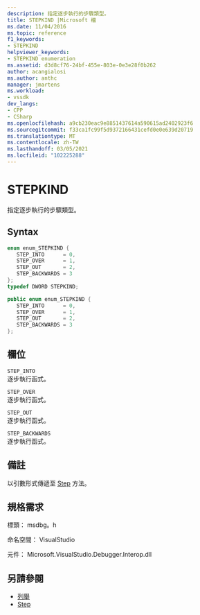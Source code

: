 ```yaml
---
description: 指定逐步執行的步驟類型。
title: STEPKIND |Microsoft 檔
ms.date: 11/04/2016
ms.topic: reference
f1_keywords:
- STEPKIND
helpviewer_keywords:
- STEPKIND enumeration
ms.assetid: d3d8cf76-24bf-455e-803e-0e3e28f0b262
author: acangialosi
ms.author: anthc
manager: jmartens
ms.workload:
- vssdk
dev_langs:
- CPP
- CSharp
ms.openlocfilehash: a9cb230eac9e8851437614a590615ad2402923f6
ms.sourcegitcommit: f33ca1fc99f5d9372166431cefd0e0e639d20719
ms.translationtype: MT
ms.contentlocale: zh-TW
ms.lasthandoff: 03/05/2021
ms.locfileid: "102225288"
---
```

# <a name="stepkind"></a>STEPKIND
指定逐步執行的步驟類型。

## <a name="syntax"></a>Syntax

```cpp
enum enum_STEPKIND { 
   STEP_INTO      = 0,
   STEP_OVER      = 1,
   STEP_OUT       = 2,
   STEP_BACKWARDS = 3
};
typedef DWORD STEPKIND;
```

```csharp
public enum enum_STEPKIND { 
   STEP_INTO      = 0,
   STEP_OVER      = 1,
   STEP_OUT       = 2,
   STEP_BACKWARDS = 3
};
```

## <a name="fields"></a>欄位
 `STEP_INTO`\
 逐步執行函式。

 `STEP_OVER`\
 逐步執行函式。

 `STEP_OUT`\
 逐步執行函式。

 `STEP_BACKWARDS`\
 逐步執行函式。

## <a name="remarks"></a>備註
 以引數形式傳遞至 [Step](../../../extensibility/debugger/reference/idebugprocess3-step.md) 方法。

## <a name="requirements"></a>規格需求
 標頭： msdbg。h

 命名空間： VisualStudio

 元件： Microsoft.VisualStudio.Debugger.Interop.dll

## <a name="see-also"></a>另請參閱
- [列舉](../../../extensibility/debugger/reference/enumerations-visual-studio-debugging.md)
- [Step](../../../extensibility/debugger/reference/idebugprocess3-step.md)
